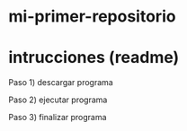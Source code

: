 # mi-primer-repositorio
# intrucciones (readme)
 Paso 1) descargar programa
 
 Paso 2) ejecutar programa
 
 Paso 3) finalizar programa
